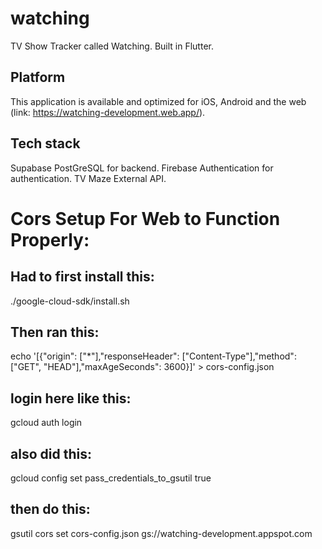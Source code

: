 # watching
TV Show Tracker called Watching. Built in Flutter.

## Platform

This application is available and optimized for iOS, Android and the web (link: https://watching-development.web.app/).


## Tech stack

Supabase PostGreSQL for backend.
Firebase Authentication for authentication.
TV Maze External API.





# Cors Setup For Web to Function Properly:
## Had to first install this:
./google-cloud-sdk/install.sh  
## Then ran this:
echo '[{"origin": ["*"],"responseHeader": ["Content-Type"],"method": ["GET", "HEAD"],"maxAgeSeconds": 3600}]' > cors-config.json
## login here like this: 
gcloud auth login     
## also did this:
gcloud config set pass_credentials_to_gsutil true    
## then do this:
gsutil cors set cors-config.json gs://watching-development.appspot.com